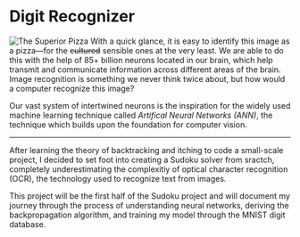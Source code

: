 # Digit Recognizer

![The Superior Pizza](https://i.imgur.com/4mWJDBw.jpg)
With a quick glance, it is easy to identify this image as a pizza—for the ~~cultured~~ sensible ones at the very least. We are able to do this with the help of 85+ billion neurons located in our brain, which help transmit and communicate information across different areas of the brain. Image recognition is something we never think twice about, but how would a computer recognize this image?

Our vast system of intertwined neurons is the inspiration for the widely used machine learning technique called *Artifical Neural Networks (ANN)*, the technique which builds upon the foundation for computer vision.

---

After learning the theory of backtracking and itching to code a small-scale project, I decided to set foot into creating a Sudoku solver from sractch, completely underestimating the complexitiy of optical character recognition (OCR), the technology used to recognize text from images.

This project will be the first half of the Sudoku project and will document my journey through the process of understanding neural networks, deriving the backpropagation algorithm, and training my model through the MNIST digit database.
